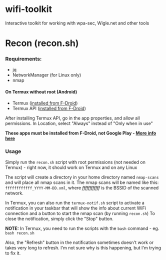 # wifi-toolkit
Interactive toolkit for working with wpa-sec, Wigle.net and other tools

# Recon (recon.sh)

### Requirements:
* jq
* NetworkManager (for Linux only)
* nmap

#### On Termux without root (Android)
* Termux ([installed from F-Droid](https://f-droid.org/en/packages/com.termux/))
* Termux API ([installed from F-Droid](https://f-droid.org/en/packages/com.termux.api/))

After installing Termux API, go in the app properties, and allow all permissions. In Location, select "Always" instead of "Only when in use"

**These apps must be installed from F-Droid, not Google Play - [More info here](https://wiki.termux.com/wiki/Termux_Google_Play)**

### Usage
Simply run the `recon.sh` script with root permissions (not needed on Termux) - right now, it should work on Termux and on any Linux

The script will create a directory in your home directory named `nmap-scans` and will place all nmap scans in it. The nmap scans will be named like this: `ffffffffffff_YYYY-MM-DD.xml`, where *ffffffffffff* is the BSSID of the scanned network.

In Termux, you can also run the `termux-notif.sh` script to activate a notification in your taskbar that will show the info about current WiFi connection and a button to start the nmap scan (by running `recon.sh`) To close the notification, simply click the "Stop" button.

**NOTE:**
In Termux, you need to run the scripts with the `bash` command - eg. `bash recon.sh`

Also, the "Refresh" button in the notification sometimes doesn't work or takes very long to refresh. I'm not sure why is this happening, but I'm trying to fix it.